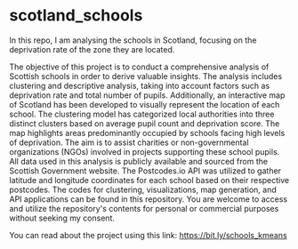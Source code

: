 # scotland_schools

In this repo, I am analysing the schools in Scotland, focusing on the deprivation rate of the zone they are located.

The objective of this project is to conduct a comprehensive analysis of Scottish schools in order to derive valuable insights.
The analysis includes clustering and descriptive analysis, taking into account factors such as deprivation rate and total number of pupils.
Additionally, an interactive map of Scotland has been developed to visually represent the location of each school.
The clustering model has categorized local authorities into three distinct clusters based on average pupil count and deprivation score.
The map highlights areas predominantly occupied by schools facing high levels of deprivation.
The aim is to assist charities or non-governmental organizations (NGOs) involved in projects supporting these school pupils.
All data used in this analysis is publicly available and sourced from the Scottish Government website.
The Postcodes.io API was utilized to gather latitude and longitude coordinates for each school based on their respective postcodes.
The codes for clustering, visualizations, map generation, and API applications can be found in this repository.
You are welcome to access and utilize the repository's contents for personal or commercial purposes without seeking my consent.

You can read about the project using this link: https://bit.ly/schools_kmeans
